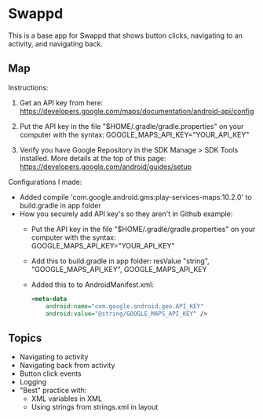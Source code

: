 # Swappd

This is a base app for Swappd that shows button clicks, navigating to an activity, and navigating back.

## Map
Instructions:

1. Get an API key from here: https://developers.google.com/maps/documentation/android-api/config

2. Put the API key in the file "$HOME/.gradle/gradle.properties" on your computer with the syntax: GOOGLE_MAPS_API_KEY="YOUR_API_KEY"

3. Verify you have Google Repository in the SDK Manage > SDK Tools installed. More details at the top of this page: https://developers.google.com/android/guides/setup

Configurations I made:
* Added compile 'com.google.android.gms:play-services-maps:10.2.0' to build.gradle in app folder
* How you securely add API key's so they aren't in Github example:
    * Put the API key in the file "$HOME/.gradle/gradle.properties" on your computer with the syntax: GOOGLE_MAPS_API_KEY="YOUR_API_KEY"
    * Add this to build.gradle in app folder: resValue "string", "GOOGLE_MAPS_API_KEY", GOOGLE_MAPS_API_KEY
    * Added this to to AndroidManifest.xml:
    
        ```XML
        <meta-data
            android:name="com.google.android.geo.API_KEY"
            android:value="@string/GOOGLE_MAPS_API_KEY" />
        ```

## Topics
* Navigating to activity
* Navigating back from activity
* Button click events
* Logging
* "Best" practice with:
  * XML variables in XML
  * Using strings from strings.xml in layout

